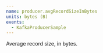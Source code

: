 ```yaml
---
name: producer.avgRecordSizeInBytes
units: bytes (B)
events:
  - KafkaProducerSample
---
```


Average record size, in bytes.